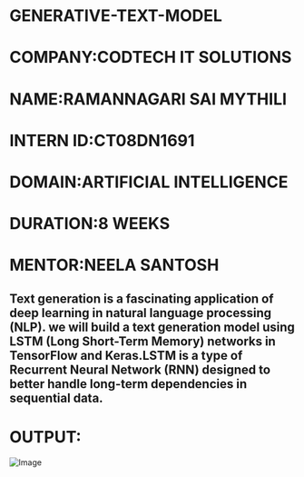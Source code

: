 # GENERATIVE-TEXT-MODEL
# COMPANY:CODTECH IT SOLUTIONS
# NAME:RAMANNAGARI SAI MYTHILI
# INTERN ID:CT08DN1691
# DOMAIN:ARTIFICIAL INTELLIGENCE
# DURATION:8 WEEKS
# MENTOR:NEELA SANTOSH
## Text generation is a fascinating application of deep learning in natural language processing (NLP).  we will build a text generation model using LSTM (Long Short-Term Memory) networks in TensorFlow and Keras.LSTM is a type of Recurrent Neural Network (RNN) designed to better handle long-term dependencies in sequential data.

# OUTPUT:

![Image](https://github.com/user-attachments/assets/450608d3-1732-4635-a02a-c38f5b3df304)
